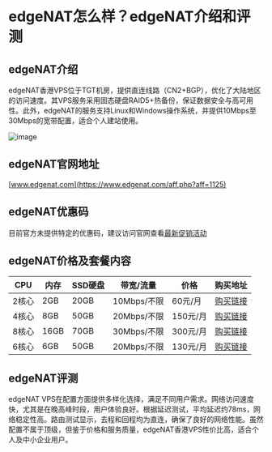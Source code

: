 # edgeNAT怎么样？edgeNAT介绍和评测

## edgeNAT介绍
edgeNAT香港VPS位于TGT机房，提供直连线路（CN2+BGP），优化了大陆地区的访问速度。其VPS服务采用固态硬盘RAID5+热备份，保证数据安全与高可用性。此外，edgeNAT的服务支持Linux和Windows操作系统，并提供10Mbps至30Mbps的宽带配置，适合个人建站使用。

![image](https://github.com/turulioo1a/edgeNAT/assets/157267889/03068f80-89d5-4229-9445-35eef78c4e0d)

## edgeNAT官网地址
[www.edgenat.com](https://www.edgenat.com/aff.php?aff=1125)

## edgeNAT优惠码
目前官方未提供特定的优惠码，建议访问官网查看[最新促销活动](https://www.edgenat.com/aff.php?aff=1125)

## edgeNAT价格及套餐内容

| CPU  | 内存  | SSD硬盘 | 带宽/流量 | 价格     | 购买地址                     |
|------|------|---------|-----------|----------|------------------------------|
| 2核心| 2GB  | 20GB    | 10Mbps/不限| 60元/月  | [购买链接](https://www.edgenat.com/aff.php?aff=1125&pid=33) |
| 4核心| 8GB  | 50GB    | 20Mbps/不限| 150元/月 | [购买链接](https://www.edgenat.com/aff.php?aff=1125&pid=34) |
| 8核心| 16GB | 70GB    | 30Mbps/不限| 300元/月 | [购买链接](https://www.edgenat.com/aff.php?aff=1125&pid=35) |
| 6核心| 6GB  | 50GB    | 20Mbps/不限| 130元/月 | [购买链接](https://www.edgenat.com/aff.php?aff=1125&pid=36) |

## edgeNAT评测
edgeNAT VPS在配置方面提供多样化选择，满足不同用户需求。网络访问速度快，尤其是在晚高峰时段，用户体验良好。根据延迟测试，平均延迟约78ms，网络稳定性高。路由测试显示，去程和回程均为直连，确保了良好的网络性能。虽然配置不属于顶级，但鉴于价格和服务质量，edgeNAT香港VPS性价比高，适合个人及中小企业用户。

